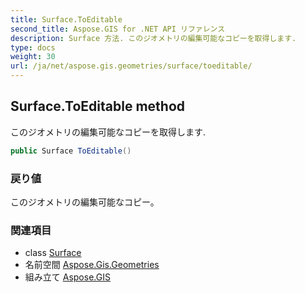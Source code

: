 ```yaml
---
title: Surface.ToEditable
second_title: Aspose.GIS for .NET API リファレンス
description: Surface 方法. このジオメトリの編集可能なコピーを取得します.
type: docs
weight: 30
url: /ja/net/aspose.gis.geometries/surface/toeditable/
---
```

## Surface.ToEditable method

このジオメトリの編集可能なコピーを取得します.

```csharp
public Surface ToEditable()
```

### 戻り値

このジオメトリの編集可能なコピー。

### 関連項目

* class [Surface](../)
* 名前空間 [Aspose.Gis.Geometries](../../surface/)
* 組み立て [Aspose.GIS](../../../)


